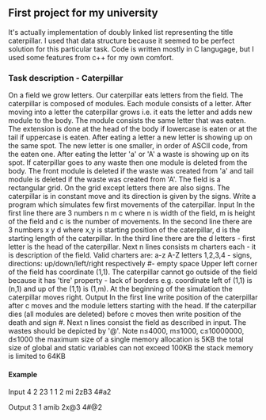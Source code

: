 ## First project for my university
It's actually implementation of doubly linked list representing the title caterpillar. I used that data structure because it seemed to be perfect solution for this particular task. Code is written mostly in C langugage, but I used some features from c++ for my own comfort.

### Task description - Caterpillar
On a field we grow letters. Our caterpillar eats letters from the field. The caterpillar is composed of modules. Each module consists of a letter. After moving into a letter the caterpillar grows i.e. it eats the letter and adds new module to the body. The module consists the same letter that was eaten. The extension is done at the head of the body if lowercase is eaten or at the tail if uppercase is eaten. After eating a letter a new letter is showing up on the same spot. The new letter is one smaller, in order of ASCII code, from the eaten one. After eating the letter 'a' or 'A' a waste is showing up on its spot.
If caterpillar goes to any waste then one module is deleted from the body. The front module is deleted if the waste was created from 'a' and tail module is deleted if the waste was created from 'A'.
The field is a rectangular grid. On the grid except letters there are also signs. The caterpillar is in constant move and its direction is given by the signs.
Write a program which simulates few first movements of the caterpillar.
Input
In the first line there are 3 numbers n m c where n is width of the field, m is height of the field and c is the number of movements.
In the second line there are 3 numbers x y d where x,y is starting position of the caterpillar, d is the starting length of the caterpillar.
In the third line there are the d letters - first letter is the head of the caterpillar. Next n lines consists m charters each - it is description of the field.
Valid charters are:
a-z A-Z letters
1,2,3,4 - signs, directions: up/down/left/right respectively
#- empty space
Upper left corner of the field has coordinate (1,1).
The caterpillar cannot go outside of the field because it has 'tire' property - lack of borders e.g. coordinate left of (1,1) is (n,1) and up of the (1,1) is (1,m). At the beginning of the simulation the caterpillar moves right.
Output
In the first line write position of the caterpillar after c moves and the module letters starting with the head.
If the caterpillar dies (all modules are deleted) before c moves then write position of the death and sign #.
Next n lines consist the field as described in input. The wastes should be depicted by '@'. 
Note
n≤4000, m≤1000, c≤10000000, d≤1000
the maximum size of a single memory allocation is 5KB
the total size of global and static variables can not exceed 100KB
the stack memory is limited to 64KB
#### Example
Input
4 2 23
1 1 2
mi
2zB3
4#a2

Output
3 1 amib
2x@3
4#@2

